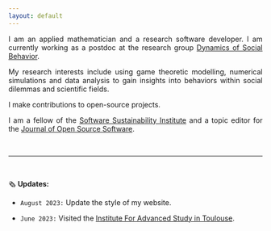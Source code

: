 ```yaml
---
layout: default
---
```


<p style='text-align: justify;'>
I am an applied mathematician and a research software developer. I am currently
working as a postdoc at the research group <a
href="http://web.evolbio.mpg.de/social-behaviour/">Dynamics of Social
Behavior</a>.
</p>

<p style='text-align: justify;'>
My research interests include using game theoretic modelling, numerical
simulations and data analysis to gain insights into behaviors within social
dilemmas and scientific fields.
</p>

I make contributions to open-source projects.

<p style='text-align: justify;'>
I am a fellow of the <a href="https://www.software.ac.uk">Software
Sustainability Institute</a> and a topic editor for the <a href="https://joss.theoj.org">
Journal of Open Source Software</a>.
</p>

&nbsp;

------------------------------------------------------------------------------
&nbsp;

🗞️ **Updates:**

- `August 2023:` Update the style of my website.

- `June 2023:` Visited the [Institute For Advanced Study in Toulouse](https://www.iast.fr).